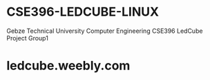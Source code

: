 # CSE396-LEDCUBE-LINUX
Gebze Technical University Computer Engineering CSE396 LedCube Project Group1
# ledcube.weebly.com
